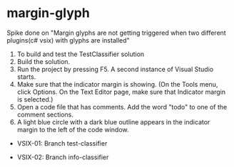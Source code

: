 # margin-glyph

Spike done on "Margin glyphs are not getting triggered when two different plugins(c# vsix) with glyphs are installed"

1. To build and test the TestClassifier solution
2. Build the solution.
3. Run the project by pressing F5. A second instance of Visual Studio starts.
4. Make sure that the indicator margin is showing. (On the Tools menu, click Options. On the Text Editor page, make sure that Indicator margin is selected.)
5. Open a code file that has comments. Add the word "todo" to one of the comment sections.
6. A light blue circle with a dark blue outline appears in the indicator margin to the left of the code window.


* VSIX-01: Branch test-classifier

* VSIX-02: Branch info-classifier
